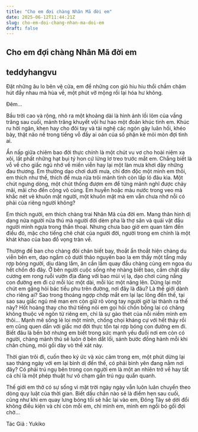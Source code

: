 ```yaml
---
title: "Cho em đợi chàng Nhân Mã đời em"
date: 2025-06-12T11:44:21Z
slug: cho-em-doi-chang-nhan-ma-doi-em
draft: false
---
```


## Cho em đợi chàng Nhân Mã đời em

## teddyhangvu

Đặt những âu lo bên vệ cửa, em để những con gió hiu hiu thổi chầm chậm hút đẩy nhau mà hùa về, một phút vỡ mộng rồi lại hóa hư không.​ 
 
Đêm…​ 
 
Bầu trời cao và rộng, nhô ra một khoảng dài là hình ảnh lồi lõm của vầng trăng sau cuối, mảnh trăng khuyết vội hư hao một đoản khúc tình em. Khúc ru hời ngân, khen hay cho đôi tay và tài nghệ các ngón gãy luân hồi, khéo bày, thật não nề trong tiếng vỗ đầy ai oán của số phận kẻ mỏi mòn đợi tình ai.​ 
 
Ẩn nấp giữa chiêm bao đời thực chính là một chút vu vơ cho hoài niệm xa xôi, lất phất những hạt bụi tý hon cứ lửng lơ treo trước mắt em. Chẳng biết là vỗ về cho giấc ngủ nhớ về miền viễn hay lại một làn mưa khơi dậy những đau thương. Em thường dạo chơi dưới mưa, chỉ đơn độc một mình em thôi, em thích như thế, thích để mưa rửa trôi mảnh tình còn lấp ló đâu kìa. Một chút ngưng dòng, một chút thống đượm em để từng mảnh nghĩ được chảy mãi, mãi cho đến cộng vô cùng. Em huyễn hoặc màu nước trong veo mà khắc nét vẻ khuôn mặt người, một khuôn mặt mà em vẫn chưa nhớ nỗi có phải của riêng người không?​ 
 
Em thích người, em thích chàng trai Nhân Mã của đời em. Mang thân hình dị dạng nửa người nửa thú mà người đời dèm pha là thợ săn và quái vật đầu người mình ngựa trong thần thoại. Nhưng chưa bao giờ em quan tâm đến điều đó, mặc cho tiếng chê chát của người đời, người trong em chính là một khát khao của bao đổ vọng tràn về.​ 
 
Thượng đế ban cho chàng đôi chân biết bay, thoắt ẩn thoắt hiện chàng du viễn bên em, dạo ngắm cỏ dưới thảo nguyên bao la em thấy một tầng mây rợp bóng người, dịu dàng lắm, ân cần lắm quay đầu chàng cùng em ngoa du hết chốn đó đây. Ở bên người cuộc sống nhẹ nhàng biết bao, cầm chặt dây cương em rong ruỗi vườn địa đàng với bao mùi vị lạ, dạo chơi cùng nắng con đường em đi cứ mỗi lúc một dài, mỗi lúc một nâng lên. Dừng lại một chút em gặng hỏi bác tiều phu trên đường, nơi đây là đâu? Là thế giới dành cho riêng ai? Sao trong thoáng ngợp chớp mắt em lại lạc lõng đến thế, tại sao sau giấc ngủ mê man em còn giữ rõ vòng tay người giờ lại thành ra thế này? Hốt hoảng thay cho thứ tiếng nói em gọi hỏi chốn bồng lai có chăng không thuộc về ngôn từ riêng em, chỉ là sự gào thét của nỗi niềm mình em thôi… Mạnh mẽ sống lẻ loi một mình, chống chọi kháng cự với hết thảy rồi em cũng quen dần với giấc mơ đời thực tồn tại rợp bóng con đường em đi. Biết đâu là bến bờ nhưng em biết trong sức mạnh yếu đuối nơi em còn có người, chàng mảnh thú sẽ luôn ở bên dắt lối, sánh bước đồng hành mỗi khi chân chùng, mỏi gối dày vò thể xát này.​ 
 
Thời gian trôi đi, cuốn theo ký ức và xúc cảm trong em, một phút dừng lại sao tháng ngày với em lại bình dị đến thế, có phải bình yên đang nằm nơi đây? Có phải trú ngụ bên trong con người em là một an nhiên trở về hay tất cả chỉ là một phép thuật hư vô chạm gần trú ngụ quẩn quanh.​ 
 
Thế giới em thở có sự sống vì mặt trời ngày ngày vẫn luôn luân chuyển theo dòng quy luật của thời gian. Biết dấu chân nào sẽ là điểm hẹn sau cuối, cũng như khi em quay lưng bóng tối sẽ hắc lại vào em, Đông Tây sẽ dời đổi không điều kiện và chỉ còn mỗi em, chỉ mình em, mình em ngồi bó gối đợi chờ…​ 
 
Tác Giả : Yukiko​ 
 
​